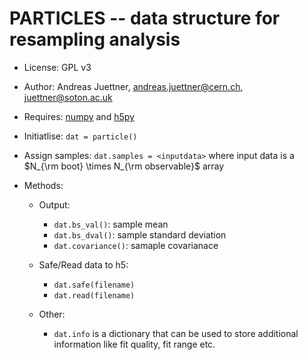 # PARTICLES -- data structure for resampling analysis

- License: GPL v3
- Author: Andreas Juettner, andreas.juettner@cern.ch, juettner@soton.ac.uk

- Requires: [numpy](https://numpy.org) and [h5py](https://www.h5py.org)

- Initiatlise: `dat = particle()`

- Assign samples: `dat.samples = <inputdata>`
  where input data is a $N_{\rm boot} \times N_{\rm observable}$ array

- Methods:
    - Output: 
        - `dat.bs_val()`: sample mean
        - `dat.bs_dval()`: sample standard deviation
        - `dat.covariance()`: samaple covarianace

    - Safe/Read data to h5:
        - `dat.safe(filename)`
        - `dat.read(filename)`
  
    - Other:
        - `dat.info` is a dictionary that can be used to store additional information like fit quality, fit range etc. 
     
